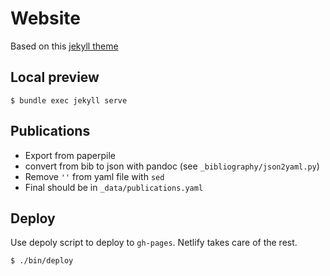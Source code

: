 # Website

Based on this [jekyll theme](https://github.com/alshedivat/al-folio)

## Local preview

```
$ bundle exec jekyll serve
```

## Publications

- Export from paperpile
- convert from bib to json with pandoc (see `_bibliography/json2yaml.py`)
- Remove `''` from yaml file with `sed`
- Final should be in `_data/publications.yaml`

## Deploy

Use depoly script to deploy to `gh-pages`. Netlify takes care of the rest.

```
$ ./bin/deploy
```
